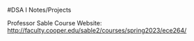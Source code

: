 #DSA I Notes/Projects


Professor Sable Course Website:
http://faculty.cooper.edu/sable2/courses/spring2023/ece264/
